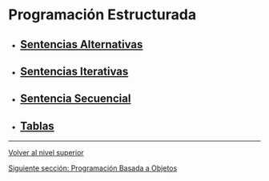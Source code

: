 # Programación Estructurada

- ## [Sentencias Alternativas](u1conditionalStatements/README.md)
- ## [Sentencias Iterativas](u2iterativeStatements/README.md)
- ## [Sentencia Secuencial](u3sequentialStatement/README.md)
- ## [Tablas](u4tables/README.md)


---

[Volver al nivel superior](../README.md)

[Siguiente sección: Programación Basada a Objetos](../u4objectBasedProgramming/README.md)
